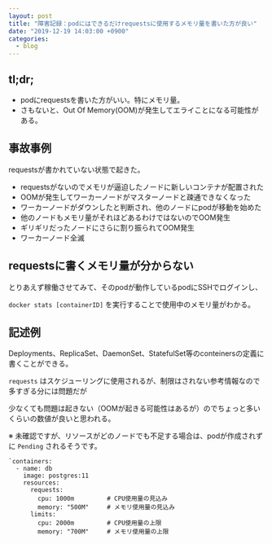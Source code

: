 ```yaml
---
layout: post
title: "障害記録：podにはできるだけrequestsに使用するメモリ量を書いた方が良い"
date: "2019-12-19 14:03:00 +0900"
categories: 
  - blog
---
```

## tl;dr;

* podにrequestsを書いた方がいい。特にメモリ量。
* さもないと、Out Of Memory(OOM)が発生してエライことになる可能性がある。

## 事故事例

requestsが書かれていない状態で起きた。  


* requestsがないのでメモリが逼迫したノードに新しいコンテナが配置された
* OOMが発生してワーカーノードがマスターノードと疎通できなくなった
* ワーカーノードがダウンしたと判断され、他のノードにpodが移動を始めた
* 他のノードもメモリ量がそれほどあるわけではないのでOOM発生
* ギリギリだったノードにさらに割り振られてOOM発生
* ワーカーノード全滅

## requestsに書くメモリ量が分からない

とりあえず稼働させてみて、そのpodが動作しているpodにSSHでログインし、  

`docker stats [containerID]` を実行することで使用中のメモリ量がわかる。  

## 記述例

Deployments、ReplicaSet、DaemonSet、StatefulSet等のconteinersの定義に書くことができる。  

`requests` はスケジューリングに使用されるが、制限はされない参考情報なので多すぎる分には問題だが  

少なくても問題は起きない（OOMが起きる可能性はあるが）のでちょっと多いくらいの数値が良いと思われる。  

※ 未確認ですが、リソースがどのノードでも不足する場合は、podが作成されずに `Pending` されるそうです。  

```
`containers:
  - name: db
    image: postgres:11
    resources:
      requests:
        cpu: 1000m         # CPU使用量の見込み
        memory: "500M"     # メモリ使用量の見込み
      limits:
        cpu: 2000m         # CPU使用量の上限
        memory: "700M"     # メモリ使用量の上限
````

